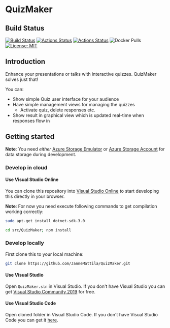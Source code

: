 # QuizMaker

## Build Status

[![Build Status](https://jannemattila.visualstudio.com/jannemattila/_apis/build/status/JanneMattila.QuizMaker?branchName=master)](https://jannemattila.visualstudio.com/jannemattila/_build/latest?definitionId=40&branchName=master)
[![Actions Status](https://github.com/JanneMattila/QuizMaker/workflows/ASP.NET%20Core%20CI/badge.svg)](https://github.com/JanneMattila/QuizMaker/tree/master/.github/workflows)
[![Actions Status](https://github.com/JanneMattila/QuizMaker/workflows/Docker%20Image%20CI/badge.svg)](https://github.com/JanneMattila/QuizMaker/tree/master/.github/workflows)
![Docker Pulls](https://img.shields.io/docker/pulls/jannemattila/quizmaker?style=plastic)
[![License: MIT](https://img.shields.io/badge/License-MIT-yellow.svg)](https://opensource.org/licenses/MIT)

## Introduction

Enhance your presentations or talks with interactive quizzes. QuizMaker solves just that!

You can:
* Show simple Quiz user interface for your audience
* Have simple management views for managing the quizzes
  * Activate quiz, delete responses etc.
* Show result in graphical view which is updated real-time when responses flow in

## Getting started

**Note**: You need *either* [Azure Storage Emulator](https://docs.microsoft.com/en-us/azure/storage/common/storage-use-emulator) 
or [Azure Storage Account](https://portal.azure.com/#create/Microsoft.StorageAccount-ARM) 
for data storage during development.

### Develop in cloud

#### Use Visual Studio Online

You can clone this repository into [Visual Studio Online](https://online.visualstudio.com/environments/new?name=quizmaker&repo=JanneMattila/QuizMaker)
to start developing this directly in your browser.

**Note**: For now you need execute following commands to get compilation working correctly:

```bash
sudo apt-get install dotnet-sdk-3.0

cd src/QuizMaker; npm install
```

### Develop locally

First clone this to your local machine:
```bash
git clone https://github.com/JanneMattila/QuizMaker.git
```

#### Use Visual Studio

Open `QuizMaker.sln` in Visual Studio. If you don't have 
Visual Studio you can get [Visual Studio Community 2019](https://visualstudio.microsoft.com/free-developer-offers/) for free.

#### Use Visual Studio Code

Open cloned folder in Visual Studio Code. If you don't have 
Visual Studio Code you can get it [here](https://visualstudio.microsoft.com/free-developer-offers/).
